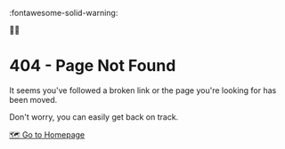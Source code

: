 :fontawesome-solid-warning:
<div class="flex flex-col items-center justify-center min-h-screen text-gray-200 bg-gray-900 font-inter p-4 sm:p-8">
<div class="max-w-xl text-center bg-gray-800 rounded-2xl shadow-2xl p-6 sm:p-10 border border-gray-700">
<div class="mb-6 text-6xl">
🕵️‍♂️
</div>
<h1 class="mb-4 text-4xl font-extrabold tracking-tight text-white sm:text-5xl">
404 - Page Not Found
</h1>
<p class="mb-6 text-lg text-gray-400">
It seems you've followed a broken link or the page you're looking for has been moved.
</p>
<p class="mb-8 text-base font-light text-gray-500">
Don't worry, you can easily get back on track.
</p>
<a href="/" class="inline-flex items-center justify-center px-6 py-3 text-base font-medium text-white transition-transform duration-200 transform bg-blue-600 rounded-full shadow-lg hover:bg-blue-700 hover:scale-105 focus:outline-none focus:ring-2 focus:ring-offset-2 focus:ring-blue-500">
<span class="mr-2">🗺️</span> Go to Homepage
</a>
</div>
</div>